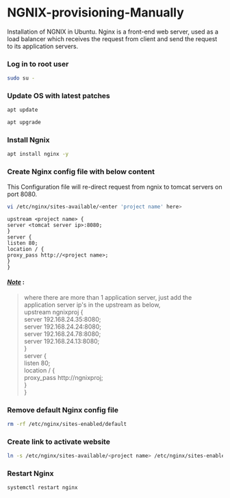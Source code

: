 # NGNIX-provisioning-Manually
Installation of NGNIX in Ubuntu. Nginx is a front-end web server, used as a load balancer which receives the request from client and send the request to its application servers.
### Log in to root user
```sh
sudo su -
```
### Update OS with latest patches
```sh
apt update
```
```sh
apt upgrade
```
### Install Ngnix
```sh
apt install nginx -y
```
### Create Nginx config file with below content
This Configuration file will re-direct request from ngnix to tomcat servers on port 8080.
```sh
vi /etc/nginx/sites-available/<enter 'project name' here>
```
~~~
upstream <project name> {
server <tomcat server ip>:8080;
}
server {
listen 80;
location / {
proxy_pass http://<project name>;
}
}
~~~
#### <ins> *Note*</ins>  : <br>
> where there are more than 1 application server, just add the application server ip's in the upstream as below, <br>
> upstream ngnixproj { <br>
> server 192.168.24.35:8080; <br>
> server 192.168.24.24:8080; <br>
> server 192.168.24.78:8080; <br>
> server 192.168.24.13:8080; <br>
> } <br>
> server { <br>
> listen 80; <br>
> location / { <br>
> proxy_pass http://ngnixproj; <br>
> } <br>
> } <br>



### Remove default Nginx config file
```sh
rm -rf /etc/nginx/sites-enabled/default
```
### Create link to activate website
```sh
ln -s /etc/nginx/sites-available/<project name> /etc/nginx/sites-enabled/<project name>
```
### Restart Nginx
```sh
systemctl restart nginx
```

